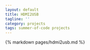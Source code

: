 ```yaml
---
layout: default
title: HDMI2USB
tagline: ''
category: projects
tags: summer-of-code projects
---
```


<div class="col-md-12">
  <div class="panel panel-default">
    <span class="edit-link pull-right">
      <a href="{% edit_url pages/hdmi2usb.md %}" target="_blank">
        <i class="fa fa-edit"></i>
      </a>
    </span>
    <div class="panel-body">
      {% markdown pages/hdmi2usb.md %}
    </div>
  </div>
</div>